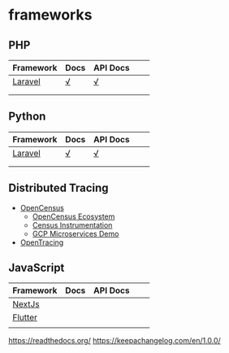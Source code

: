 # frameworks

## PHP

| Framework | Docs | API Docs |   |   |
|---|---|---|---|---|
| [Laravel](https://laravel.com/) | [√](https://laravel.com/docs/5.7) | [√](https://laravel.com/api/5.7/) |   |   |
|   |   |   |   |   |
|   |   |   |   |   |

## Python

| Framework | Docs | API Docs |   |   |
|---|---|---|---|---|
| [Laravel](https://laravel.com/) | [√](https://laravel.com/docs/5.7) | [√](https://laravel.com/api/5.7/) |   |   |
|   |   |   |   |   |
|   |   |   |   |   |


## Distributed Tracing

- [OpenCensus](https://opencensus.io)
  - [OpenCensus Ecosystem](https://github.com/census-ecosystem)
  - [Census Instrumentation](https://github.com/census-instrumentation)
  - [GCP Microservices Demo](https://github.com/GoogleCloudPlatform/microservices-demo)
- [OpenTracing]()

## JavaScript

| Framework | Docs | API Docs |   |   |
|---|---|---|---|---|
| [NextJs](https://nextjs.org/) |  |  |   |   |
| [Flutter](https://flutter.io/) |   |   |   |   |
|   |   |   |   |   |

https://readthedocs.org/
https://keepachangelog.com/en/1.0.0/
